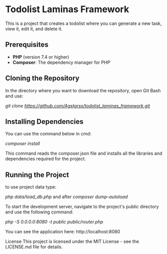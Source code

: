 # Todolist Laminas Framework

This is a project that creates a todolist where you can generate a new task, view it, edit it, and delete it.

## Prerequisites

- **PHP** (version 7.4 or higher)
- **Composer**: The dependency manager for PHP

## Cloning the Repository

In the directory where you want to download the repository, open Git Bash and use:

*git clone https://github.com/Agstgrss/todolist_laminas_framework.git*

## Installing Dependencies

You can use the command below in cmd:

*composer install*

This command reads the composer.json file and installs all the libraries and dependencies required for the project.

## Running the Project

to use project data type:

*php data/load_db.php*
and after
*composer dump-autoload*

To start the development server, navigate to the project's public directory and use the following command:

*php -S 0.0.0.0:8080 -t public public/router.php*

You can see the application here: http://localhost:8080



License
This project is licensed under the MIT License - see the LICENSE.md file for details.
